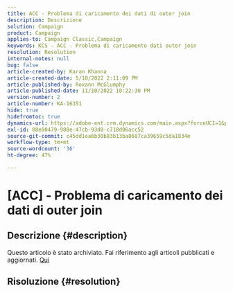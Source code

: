 ```yaml
---
title: ACC - Problema di caricamento dei dati di outer join
description: Descrizione
solution: Campaign
product: Campaign
applies-to: Campaign Classic,Campaign
keywords: KCS - ACC - Problema di caricamento dati outer join
resolution: Resolution
internal-notes: null
bug: false
article-created-by: Karan Khanna
article-created-date: 5/10/2022 2:11:09 PM
article-published-by: Roxann McGlumphy
article-published-date: 11/10/2022 10:22:30 PM
version-number: 2
article-number: KA-16351
hide: true
hidefromtoc: true
dynamics-url: https://adobe-ent.crm.dynamics.com/main.aspx?forceUCI=1&pagetype=entityrecord&etn=knowledgearticle&id=8f266a08-6bd0-ec11-a7b5-00224809c556
exl-id: 08e00479-988e-47cb-93d0-c718d06acc52
source-git-commit: c45dd1ea6b30b83b13ba8687ca39659c5da1834e
workflow-type: tm+mt
source-wordcount: '36'
ht-degree: 47%

---
```


# [ACC] - Problema di caricamento dei dati di outer join

## Descrizione {#description}

Questo articolo è stato archiviato. Fai riferimento agli articoli pubblicati e aggiornati. [Qui](https://experienceleague.adobe.com/search.html?lang=it#sort=relevancy)

## Risoluzione {#resolution}

